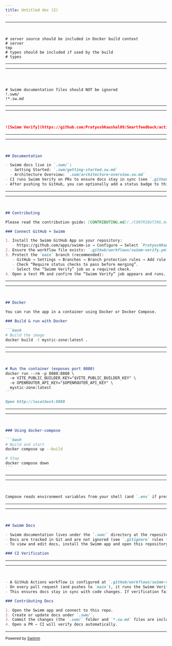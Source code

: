 ```yaml
---
title: Untitled doc (2)
---
```

<SwmSnippet path="/.dockerignore" line="38">

---

&nbsp;

```
# server source should be included in Docker build context
# server
tmp
# types should be included if used by the build
# types
```

---

</SwmSnippet>

<SwmSnippet path="/.gitignore" line="28">

---

&nbsp;

```
 
# Swimm documentation files should NOT be ignored
!.swm/
!*.sw.md
```

---

</SwmSnippet>

<SwmSnippet path="/README.md" line="3">

---

&nbsp;

```markdown
![Swimm Verify](https://github.com/PratyushKaushal09/Smartfeedback/actions/workflows/swimm-verify.yml/badge.svg)

```

---

</SwmSnippet>

<SwmSnippet path="/README.md" line="13">

---

&nbsp;

```markdown
## Documentation

- Swimm docs live in `.swm/`:
  - Getting Started: `.swm/getting-started.sw.md`
  - Architecture Overview: `.swm/architecture-overview.sw.md`
- CI runs Swimm Verify on PRs to ensure docs stay in sync (see `.github/workflows/swimm-verify.yml`).
- After pushing to GitHub, you can optionally add a status badge to this README that points to the Swimm Verify workflow.
```

---

</SwmSnippet>

<SwmSnippet path="/README.md" line="21">

---

&nbsp;

```markdown
## Contributing

Please read the contribution guide: [CONTRIBUTING.md](./CONTRIBUTING.md)

### Connect GitHub + Swimm

1. Install the Swimm GitHub App on your repository:
   - https://github.com/apps/swimm-io → Configure → Select `PratyushKaushal09/Smartfeedback`.
2. Ensure the workflow file exists: `.github/workflows/swimm-verify.yml` (already added).
3. Protect the `main` branch (recommended):
   - GitHub → Settings → Branches → Branch protection rules → Add rule for `main`.
   - Check “Require status checks to pass before merging”.
   - Select the “Swimm Verify” job as a required check.
4. Open a test PR and confirm the “Swimm Verify” job appears and runs.
```

---

</SwmSnippet>

<SwmSnippet path="/README.md" line="36">

---

&nbsp;

````markdown
## Docker

You can run the app in a container using Docker or Docker Compose.

### Build & run with Docker

```bash
# Build the image
docker build -t mystic-zone:latest .
````

---

</SwmSnippet>

<SwmSnippet path="/README.md" line="46">

---

&nbsp;

````markdown
# Run the container (exposes port 8080)
docker run --rm -p 8080:8080 \
  -e VITE_PUBLIC_BUILDER_KEY="$VITE_PUBLIC_BUILDER_KEY" \
  -e OPENROUTER_API_KEY="$OPENROUTER_API_KEY" \
  mystic-zone:latest
```

Open http://localhost:8080
````

---

</SwmSnippet>

<SwmSnippet path="/README.md" line="55">

---

&nbsp;

````markdown
### Using docker-compose

```bash
# Build and start
docker compose up --build

# Stop
docker compose down
```
````

---

</SwmSnippet>

<SwmSnippet path="/README.md" line="65">

---

&nbsp;

```markdown
Compose reads environment variables from your shell (and `.env` if present). Public Vite vars must be prefixed `VITE_`.
```

---

</SwmSnippet>

<SwmSnippet path="/README.md" line="111">

---

&nbsp;

```markdown
## Swimm Docs

- Swimm documentation lives under the `.swm/` directory at the repository root. Example: `.swm/untitled-doc.m5qh15u1.sw.md`.
- Docs are tracked in Git and are not ignored (see `.gitignore` rules for `!.swm/` and `!*.sw.md`).
- To view and edit docs, install the Swimm app and open this repository. Learn more: https://swimm.io/

### CI Verification
```

---

</SwmSnippet>

<SwmSnippet path="/README.md" line="119">

---

&nbsp;

```markdown
- A GitHub Actions workflow is configured at `.github/workflows/swimm-verify.yml`.
- On every pull request (and pushes to `main`), it runs the Swimm Verify action: `swimmio/swimm-verify-action@v1.4`.
- This ensures docs stay in sync with code changes. If verification fails, follow the action logs to update or sync the relevant docs in `.swm/`.

### Contributing Docs

1. Open the Swimm app and connect to this repo.
2. Create or update docs under `.swm/`.
3. Commit the changes (the `.swm/` folder and `*.sw.md` files are included in version control).
4. Open a PR — CI will verify docs automatically.
```

---

</SwmSnippet>

<SwmMeta version="3.0.0" repo-id="Z2l0aHViJTNBJTNBU21hcnRmZWVkYmFjayUzQSUzQVByYXR5dXNoS2F1c2hhbDA5" repo-name="Smartfeedback"><sup>Powered by [Swimm](https://app.swimm.io/)</sup></SwmMeta>
